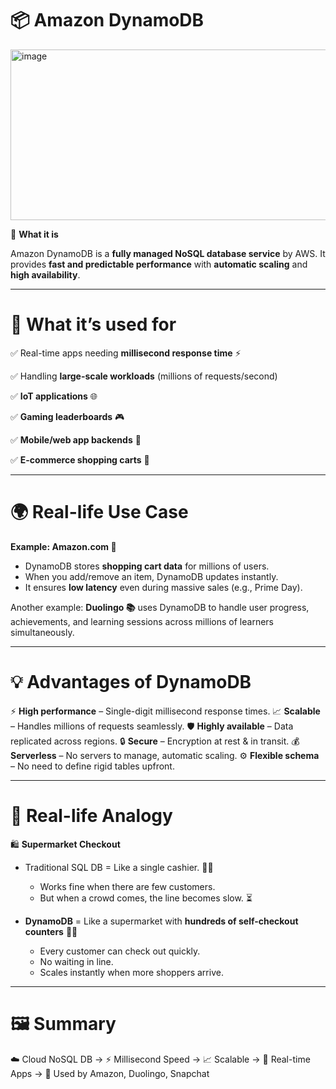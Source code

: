 # 📦 Amazon DynamoDB

<img width="556" height="273" alt="image" src="https://github.com/user-attachments/assets/27cb9367-2d4f-4ff9-b297-bc316b038955" />

📖 **What it is**

Amazon DynamoDB is a **fully managed NoSQL database service** by AWS.
It provides **fast and predictable performance** with **automatic scaling** and **high availability**.

---

# 🎯 What it’s used for

✅ Real-time apps needing **millisecond response time** ⚡

✅ Handling **large-scale workloads** (millions of requests/second)

✅ **IoT applications** 🌐

✅ **Gaming leaderboards** 🎮

✅ **Mobile/web app backends** 📱

✅ **E-commerce shopping carts** 🛒

---

# 🌍 Real-life Use Case

**Example: Amazon.com 🛒**

* DynamoDB stores **shopping cart data** for millions of users.
* When you add/remove an item, DynamoDB updates instantly.
* It ensures **low latency** even during massive sales (e.g., Prime Day).

Another example: **Duolingo 📚** uses DynamoDB to handle user progress, achievements, and learning sessions across millions of learners simultaneously.

---

# 💡 Advantages of DynamoDB

⚡ **High performance** – Single-digit millisecond response times.
📈 **Scalable** – Handles millions of requests seamlessly.
🛡️ **Highly available** – Data replicated across regions.
🔒 **Secure** – Encryption at rest & in transit.
💰 **Serverless** – No servers to manage, automatic scaling.
⚙️ **Flexible schema** – No need to define rigid tables upfront.

---

# 🔄 Real-life Analogy

🛍️ **Supermarket Checkout**

* Traditional SQL DB = Like a single cashier. 👩‍💼

  * Works fine when there are few customers.
  * But when a crowd comes, the line becomes slow. ⏳

* **DynamoDB** = Like a supermarket with **hundreds of self-checkout counters** 🛒🤖

  * Every customer can check out quickly.
  * No waiting in line.
  * Scales instantly when more shoppers arrive.

---

# 🖼️ Summary

☁️ Cloud NoSQL DB → ⚡ Millisecond Speed → 📈 Scalable → 📱 Real-time Apps → 🛒 Used by Amazon, Duolingo, Snapchat
